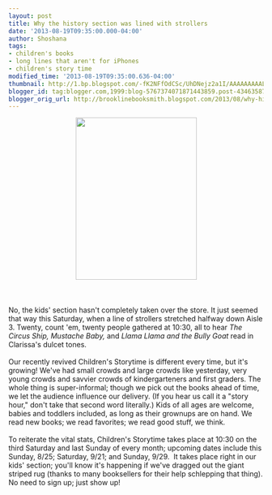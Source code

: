 ```yaml
---
layout: post
title: Why the history section was lined with strollers
date: '2013-08-19T09:35:00.000-04:00'
author: Shoshana
tags:
- children's books
- long lines that aren't for iPhones
- children's story time
modified_time: '2013-08-19T09:35:00.636-04:00'
thumbnail: http://1.bp.blogspot.com/-fK2NFfOdCSc/UhDNejz2a1I/AAAAAAAAALA/glD8QywozFo/s72-c/photo.JPG
blogger_id: tag:blogger.com,1999:blog-5767374071871443859.post-4346358740029131964
blogger_orig_url: http://brooklinebooksmith.blogspot.com/2013/08/why-history-section-was-lined-with.html
---
```


<div class="separator" style="clear: both; text-align: center;"><a href="http://1.bp.blogspot.com/-fK2NFfOdCSc/UhDNejz2a1I/AAAAAAAAALA/glD8QywozFo/s1600/photo.JPG" imageanchor="1" style="margin-left: 1em; margin-right: 1em;"><img border="0" height="320" src="http://1.bp.blogspot.com/-fK2NFfOdCSc/UhDNejz2a1I/AAAAAAAAALA/glD8QywozFo/s320/photo.JPG" width="239" /></a></div><br /><br /><br />No, the kids' section hasn't completely taken over the store. It just seemed that way this Saturday, when a line of strollers stretched halfway down Aisle 3. Twenty,&nbsp;count&nbsp;'em, twenty people gathered at 10:30, all&nbsp;to hear<em> The Circus Ship, Mustache Baby, </em>and<em>&nbsp;Llama Llama and the Bully Goat</em> read in Clarissa's dulcet tones.<br /><br />Our recently revived Children's Storytime is different every time, but it's growing!&nbsp;We've had small crowds and large crowds like yesterday, very young crowds and savvier crowds of kindergarteners and first graders. The whole thing is super-informal; though we pick out the books ahead of time, we let the audience influence our delivery. (If you hear us call it a "story hour," don't take that second word literally.) Kids of all ages are welcome, babies and toddlers included, as long as their grownups are on hand. We read new books; we read favorites; we read good stuff, we think.<br /><br />To reiterate the vital stats, Children's Storytime takes place at 10:30 on&nbsp;the third Saturday and last Sunday of every month; upcoming dates include this Sunday, 8/25; Saturday, 9/21; and Sunday, 9/29.&nbsp; It takes place right in our kids' section; you'll know it's happening if we've dragged out the giant striped rug (thanks to many booksellers for their help schlepping that thing). No need to sign up; just show up!<br />